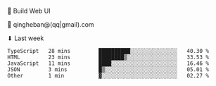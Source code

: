 🧙 Build Web UI

📧 qingheban@(qq|gmail).com

⬇ Last week

<!--START_SECTION:waka-->

```text
TypeScript   28 mins         ██████████░░░░░░░░░░░░░░░   40.30 %
HTML         23 mins         ████████▒░░░░░░░░░░░░░░░░   33.53 %
JavaScript   11 mins         ████░░░░░░░░░░░░░░░░░░░░░   16.46 %
JSON         3 mins          █▒░░░░░░░░░░░░░░░░░░░░░░░   05.01 %
Other        1 min           ▓░░░░░░░░░░░░░░░░░░░░░░░░   02.27 %
```

<!--END_SECTION:waka-->

<!--
**banqinghe/banqinghe** is a ✨ _special_ ✨ repository because its `README.md` (this file) appears on your GitHub profile.

Here are some ideas to get you started:

- 🔭 I’m currently working on ...
- 🌱 I’m currently learning ...
- 👯 I’m looking to collaborate on ...
- 🤔 I’m looking for help with ...
- 💬 Ask me about ...
- 📫 How to reach me: ...
- 😄 Pronouns: ...
- ⚡ Fun fact: ...
-->
